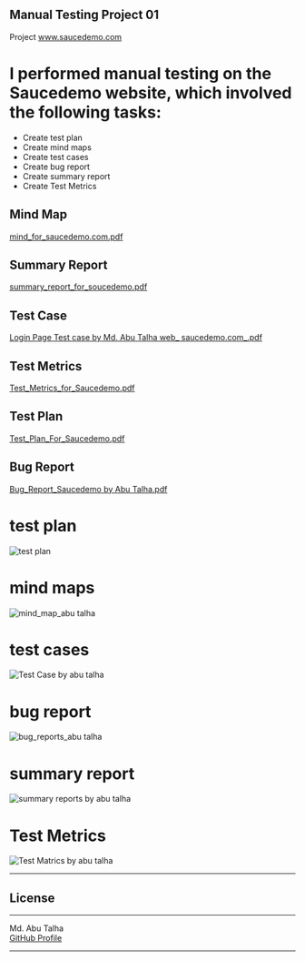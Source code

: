 ## Manual Testing Project 01


Project www.saucedemo.com

# I performed manual testing on the Saucedemo website, which involved the following tasks:

- Create test plan
- Create mind maps
- Create test cases
- Create bug report
- Create summary report
- Create Test Metrics

## Mind Map
[mind_for_saucedemo.com.pdf](https://github.com/user-attachments/files/16056970/mind_for_saucedemo.com.pdf)

## Summary Report
[summary_report_for_soucedemo.pdf](https://github.com/user-attachments/files/16056985/summary_report_for_soucedemo.pdf)

## Test Case
[Login Page Test case by Md. Abu Talha web_ saucedemo.com_.pdf](https://github.com/user-attachments/files/16057007/Login.Page.Test.case.by.Md.Abu.Talha.web_.saucedemo.com_.pdf)

## Test Metrics
[Test_Metrics_for_Saucedemo.pdf](https://github.com/user-attachments/files/16057018/Test_Metrics_for_Saucedemo.pdf)

## Test Plan
[Test_Plan_For_Saucedemo.pdf](https://github.com/user-attachments/files/16057020/Test_Plan_For_Saucedemo.pdf)

## Bug Report
[Bug_Report_Saucedemo by Abu Talha.pdf](https://github.com/user-attachments/files/16057028/Bug_Report_Saucedemo.by.Abu.Talha.pdf)










# test plan
![test plan](https://github.com/md-abutalha/Manual_Testing_P01/assets/101306544/d96463d8-420c-47d5-a738-7bdff8a52137)

# mind maps
![mind_map_abu talha](https://github.com/md-abutalha/Manual_Testing_P01/assets/101306544/d0ddcc3b-743e-4b02-8c48-8a9412a367cb)

# test cases
![Test Case by abu talha](https://github.com/md-abutalha/Manual_Testing_P01/assets/101306544/ab5a8ec0-cceb-43b0-8e0a-3dea41f9f45e)

# bug report
![bug_reports_abu talha](https://github.com/md-abutalha/Manual_Testing_P01/assets/101306544/275bf457-ab07-4132-94df-ed6ee45921f0)

# summary report
![summary reports by abu talha](https://github.com/md-abutalha/Manual_Testing_P01/assets/101306544/97d2c2dd-7e01-4797-846a-e39859cd91d8)

# Test Metrics
![Test Matrics by abu talha ](https://github.com/md-abutalha/Manual_Testing_P01/assets/101306544/a9e77010-5124-4522-bec3-4662648a6562)


---

## License

---

Md. Abu Talha  
[GitHub Profile](https://github.com/md-abutalha)

---

